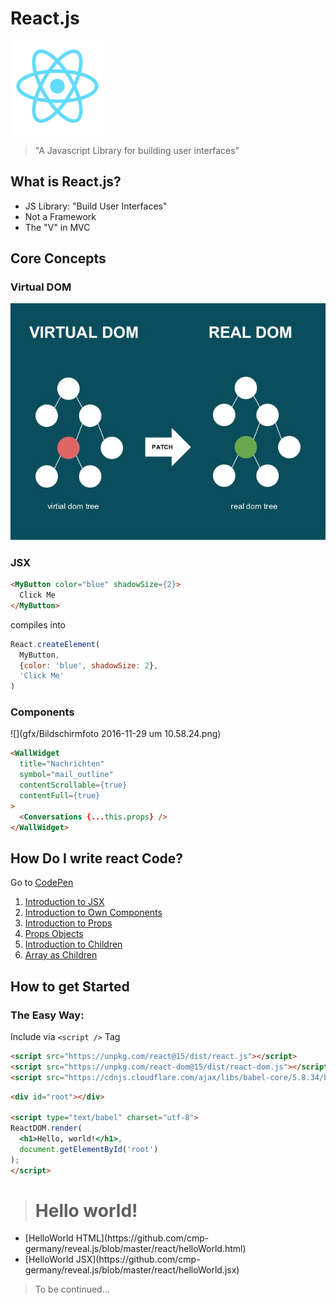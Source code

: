 # React.js

![React Logo](gfx/react-logo.png)

> "A Javascript Library for building user interfaces"


## What is React.js?

- JS Library: "Build User Interfaces"<!-- .element: class="fragment" -->
- Not a Framework<!-- .element: class="fragment" -->
- The "V" in MVC<!-- .element: class="fragment" -->



## Core Concepts


### Virtual DOM

![](gfx/reactjs-virtual-dom-real-dom.jpg)


### JSX

```html
<MyButton color="blue" shadowSize={2}>
  Click Me
</MyButton>
```

compiles into

```javascript
React.createElement(
  MyButton,
  {color: 'blue', shadowSize: 2},
  'Click Me'
)
```


### Components


![](gfx/Bildschirmfoto 2016-11-29 um 10.58.24.png)


```html
<WallWidget
  title="Nachrichten"
  symbol="mail_outline"
  contentScrollable={true}
  contentFull={true}
>
  <Conversations {...this.props} />
</WallWidget>
```



## How Do I write react Code?

Go to [CodePen](http://codepen.io/k-wittmann/pen/ObxwdG/?editors=0010) <!-- .element: target="_blank" -->

01. [Introduction to JSX](https://github.com/cmp-germany/reveal.js/blob/master/react/example01.jsx) <!-- .element: target="_blank" -->
02. [Introduction to Own Components](https://github.com/cmp-germany/reveal.js/blob/master/react/example02.jsx) <!-- .element: target="_blank" -->
03. [Introduction to Props](https://github.com/cmp-germany/reveal.js/blob/master/react/example03.jsx) <!-- .element: target="_blank" -->
04. [Props Objects](https://github.com/cmp-germany/reveal.js/blob/master/react/example04.jsx) <!-- .element: target="_blank" -->
05. [Introduction to Children](https://github.com/cmp-germany/reveal.js/blob/master/react/example05.jsx) <!-- .element: target="_blank" -->
06. [Array as Children](https://github.com/cmp-germany/reveal.js/blob/master/react/example06.jsx) <!-- .element: target="_blank" -->



## How to get Started


### The Easy Way:
Include via `<script />` Tag

```html
<script src="https://unpkg.com/react@15/dist/react.js"></script>
<script src="https://unpkg.com/react-dom@15/dist/react-dom.js"></script>
<script src="https://cdnjs.cloudflare.com/ajax/libs/babel-core/5.8.34/browser.min.js"></script>
```


```html
<div id="root"></div>

<script type="text/babel" charset="utf-8">
ReactDOM.render(
  <h1>Hello, world!</h1>,
  document.getElementById('root')
);
</script>
```

> <!-- .element: class="fragment" data-fragment-index="1" -->
> # Hello world!

- <!-- .element: target="_blank" class="fragment" data-fragment-index="2" --> [HelloWorld HTML](https://github.com/cmp-germany/reveal.js/blob/master/react/helloWorld.html)
- <!-- .element: target="_blank" class="fragment" data-fragment-index="2" --> [HelloWorld JSX](https://github.com/cmp-germany/reveal.js/blob/master/react/helloWorld.jsx)




> To be continued...
